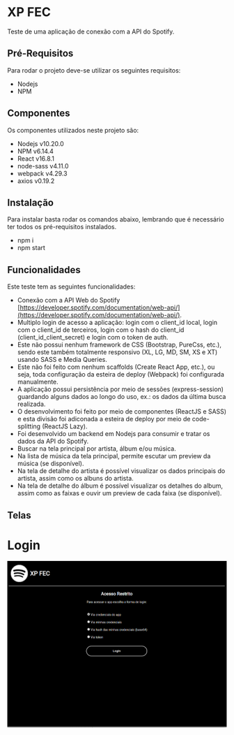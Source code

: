 # XP FEC

Teste de uma aplicação de conexão com a API do Spotify.

## Pré-Requisitos

Para rodar o projeto deve-se utilizar os seguintes requisitos:
- Nodejs 
- NPM

## Componentes

Os componentes utilizados neste projeto são:
- Nodejs v10.20.0
- NPM v6.14.4
- React v16.8.1
- node-sass v4.11.0
- webpack v4.29.3
- axios v0.19.2

## Instalação

Para instalar basta rodar os comandos abaixo, lembrando que é necessário ter todos os pré-requisitos instalados.
- npm i
- npm start

## Funcionalidades

Este teste tem as seguintes funcionalidades:
- Conexão com a API Web do Spotify [https://developer.spotify.com/documentation/web-api/](https://developer.spotify.com/documentation/web-api/).
- Multiplo login de acesso a aplicação: login com o client_id local, login com o client_id de terceiros, login com o hash do client_id (client_id_client_secret) e login com o token de auth.
- Este não possui nenhum framework de CSS (Bootstrap, PureCss, etc.), sendo este também totalmente responsivo (XL, LG, MD, SM, XS e XT) usando SASS e Media Queries.
- Este não foi feito com nenhum scaffolds (Create React App, etc.), ou seja, toda configuração da esteira de deploy (Webpack) foi configurada manualmente.
- A aplicação possui persistência por meio de sessões (express-session) guardando alguns dados ao longo do uso, ex.: os dados da última busca realizada.
- O desenvolvimento foi feito por meio de componentes (ReactJS e SASS) e esta divisão foi adiconada a esteira de deploy por meio de code-splitting (ReactJS Lazy).
- Foi desenvolvido um backend em Nodejs para consumir e tratar os dados da API do Spotify.
- Buscar na tela principal por artista, álbum e/ou música.
- Na lista de música da tela principal, permite escutar um preview da música (se disponível).
- Na tela de detalhe do artista é possível visualizar os dados principais do artista, assim como os albuns do artista.
- Na tela de detalhe do álbum é possível visualizar os detalhes do album, assim como as faixas e ouvir um preview de cada faixa (se disponível).

## Telas

# Login
![Tela de Login](/images/xp_fec01.png)
